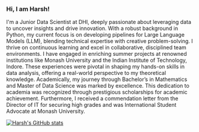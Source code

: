 ### Hi, I am Harsh!
I'm a Junior Data Scientist at DHI, deeply passionate about leveraging data to uncover insights and drive innovation. With a robust background in Python, my current focus is on developing pipelines for Large Language Models (LLM), blending technical expertise with creative problem-solving.
I thrive on continuous learning and excel in collaborative, disciplined team environments. I have engaged in enriching summer projects at renowned institutions like Monash University and the Indian Institute of Technology, Indore. These experiences were pivotal in shaping my hands-on skills in data analysis, offering a real-world perspective to my theoretical knowledge.
Academically, my journey through Bachelor’s in Mathematics and Master of Data Science was marked by excellence. This dedication to academia was recognized through prestigious scholarships for academic achievement. Furthermore, I received a commendation letter from the Director of IT for securing high grades and was International Student Advocate at Monash University.

[![Harsh's GitHub stats](https://github-readme-stats.vercel.app/api?username=haarshjoshi)](https://github.com/anuraghazra/github-readme-stats)
